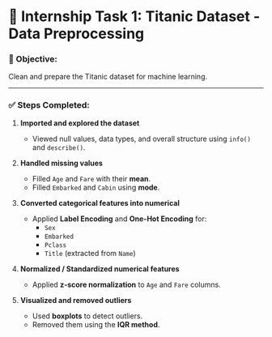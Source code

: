 # 🚀 Internship Task 1: Titanic Dataset - Data Preprocessing

### 🎯 Objective:
Clean and prepare the Titanic dataset for machine learning.

---

### ✅ Steps Completed:

1. **Imported and explored the dataset**
   - Viewed null values, data types, and overall structure using `info()` and `describe()`.

2. **Handled missing values**
   - Filled `Age` and `Fare` with their **mean**.
   - Filled `Embarked` and `Cabin` using **mode**.

3. **Converted categorical features into numerical**
   - Applied **Label Encoding** and **One-Hot Encoding** for:
     - `Sex`
     - `Embarked`
     - `Pclass`
     - `Title` (extracted from `Name`)

4. **Normalized / Standardized numerical features**
   - Applied **z-score normalization** to `Age` and `Fare` columns.

5. **Visualized and removed outliers**
   - Used **boxplots** to detect outliers.
   - Removed them using the **IQR method**.


